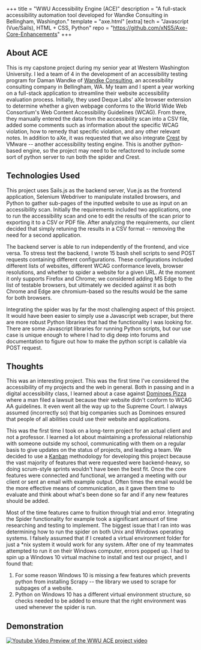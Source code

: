 +++
title = "WWU Accessibility Engine (ACE)"
description = "A full-stack accessibility automation tool developed for Wandke Consulting in Bellingham, Washington."
template = "axe.html"
[extra]
tech = "Javascript (Vue/Sails), HTML + CSS, Python"
repo = "https://github.com/xNS5/Axe-Core-Enhancements"
+++

## About ACE
This is my capstone project during my senior year at Western Washington University. I led a team of 4 in the development of an accessibility testing program for Daman Wandke of [Wandke Consulting](https://wandke.com/), an accessibility consulting company
in Bellingham, WA. My team and I spent a year working on a full-stack application to streamline their website accessibility evaluation process. Initially, they used Deque Labs' aXe browser extension to determine whether a given webpage conforms to the World Wide Web Consortium's
Web Content Accessibility Guidelines (WCAG). From there, they manually entered the data from the accessibility scan into a CSV file, added some comments such as information about the specific WCAG violation, how to remedy that specific violation, and any other relevant notes. In addition
to aXe, it was requested that we also integrate [Crest](https://github.com/vmware/crest) by VMware -- another accessibility testing engine. This is another python-based engine, so the project may need to be refactored to include some sort of python server to run both the spider and Crest.

## Technologies Used
This project uses Sails.js as the backend server, Vue.js as the frontend application, Selenium Webdriver to manipulate installed browsers, and Python to gather sub-pages of the inputted website to use as input on an accessibility scan. Initially the requirements included
two applications, one to run the accessibility scan and one to edit the results of the scan prior to exporting it to a CSV or PDF file. After analyzing the requirements, our client decided that simply retuning the results in a CSV format -- removing the need for a second
application.  

The backend server is able to run independently of the frontend, and vice versa. To stress test the backend, I wrote 15 bash shell scripts to send POST requests containing different configurations. These configurations included 
different lists of websites, different WCAG conformance levels, browser resolutions, and whether to spider a website for a given URL. At the moment it only supports Firefox and Chrome; we considered adding MS Edge to the list of testable
browsers, but ultimately we decided against it as both Chrome and Edge are chromium-based so the results would be the same for both browsers.

Integrating the spider was by far the most challenging aspect of this project. It would have been easier to simply use a Javascript web scraper, but there are more robust Python libraries that had the functionality I was looking for.
There are some Javascript libraries for running Python scripts, but our use case is unique enough to where I had to dig deep into forums and documentation to figure out how to make the python script is callable via POST request.  

## Thoughts
This was an interesting project. This was the first time I've considered the accessibility of my projects and the web in general. Both in passing and in a digital accessibility class, I learned about a case against [Dominoes Pizza](https://www.cnbc.com/2019/10/07/dominos-supreme-court.html)
where a man filed a lawsuit because their website didn't conform to WCAG AA guidelines. It even went all the way up to the Supreme Court. I always assumed (incorrectly so) that big companies such as Dominoes ensured that people of all abilities could use their website and applications.

This was the first time I took on a long-term project for an actual client and not a professor. I learned a lot about maintaining a professional relationship with someone outside my school, communicating with them on a regular basis to give updates on the status of projects, and leading a team. 
We decided to use a [Kanban](https://www.atlassian.com/agile/kanban) methodology for developing this project because the vast majority of features that were requested were backend-heavy, so doing scrum-style sprints wouldn't have been the best fit. Once the core features were connected and functional,
we arranged a meeting with our client or sent an email with example output. Often times the email would be the more effective means of communication, as it gave them time to evaluate and think about what's been done so far and if any new features should be added.

Most of the time features came to fruition through trial and error. Integrating the Spider functionality for example took a significant amount of time researching and testing to implement. The biggest issue that I ran into was determining how to run the spider on both Unix and Windows operating systems.
I falsely assumed that if I created a virtual environment folder for just a *nix system it would work for any system. After one of my teammates attempted to run it on their Windows computer, errors popped up. I had to spin up a Windows 10 virtual machine to install and test our project, and I found that:

1. For some reason Windows 10 is missing a few features which prevents python from installing Scrapy -- the library we used to scrape for subpages of a website. 
2. Python on Windows 10 has a different virtual environment structure, so checks needed to be added to ensure that the right environment was used whenever the spider is run.


## Demonstration

[![Youtube Video Preview of the WWU ACE project video](http://img.youtube.com/vi/pBowDT5dDmA/0.jpg)](http://www.youtube.com/watch?v=pBowDT5dDmA "WWU ACE Demo Video")
